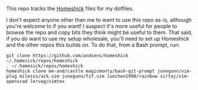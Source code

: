 This repo tracks the [Homeshick][] files for my dotfiles.

I don't expect anyone other than me to want to use this repo as-is, although you're welcome to if you want!  I suspect it's more useful for people to browse the repo and copy bits they think might be useful to them.  That said, if you _do_ want to use my setup wholesale, you'll need to set up Homeshick and the other repos this builds on.  To do that, from a Bash prompt, run:

    git clone https://github.com/andsens/homeshick ~/.homesick/repos/homeshick
    . ~/.homesick/repos/homeshick
    homeshick clone me-and/castle magicmonty/bash-git-prompt junegunn/vim-plug mileszs/ack.vim junegunn/fzf.vim luochen1990/rainbow sirtaj/vim-openscad lervag/vimtex

[Homeshick]: https://github.com/andsens/homeshick
